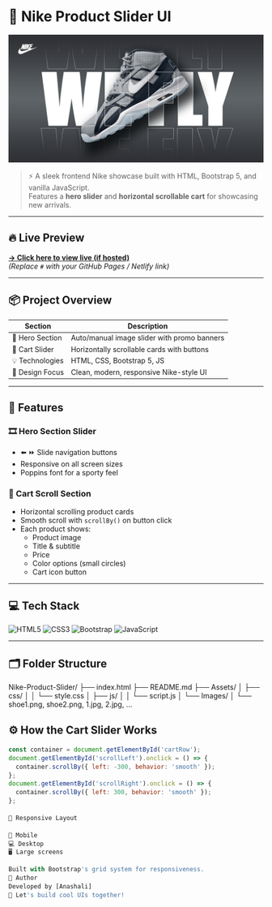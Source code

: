 # 🏀 Nike Product Slider UI

![Nike Banner](./Assets/Images/1.jpg)

> ⚡ A sleek frontend Nike showcase built with HTML, Bootstrap 5, and vanilla JavaScript.  
> Features a **hero slider** and **horizontal scrollable cart** for showcasing new arrivals.

---

## 🔥 Live Preview

**[→ Click here to view live (if hosted)](#)**  
*(Replace `#` with your GitHub Pages / Netlify link)*

---

## 📦 Project Overview

| Section            | Description                                        |
|--------------------|----------------------------------------------------|
| 🎯 Hero Section    | Auto/manual image slider with promo banners        |
| 🛒 Cart Slider     | Horizontally scrollable cards with buttons         |
| 💡 Technologies    | HTML, CSS, Bootstrap 5, JS                         |
| 🎨 Design Focus    | Clean, modern, responsive Nike-style UI            |

---

## 🚀 Features

### 🎞️ Hero Section Slider
- ⬅️ ⏩ Slide navigation buttons
- Responsive on all screen sizes
- Poppins font for a sporty feel

### 🛒 Cart Scroll Section
- Horizontal scrolling product cards
- Smooth scroll with `scrollBy()` on button click
- Each product shows:
  - Product image
  - Title & subtitle
  - Price
  - Color options (small circles)
  - Cart icon button

---

## 💻 Tech Stack

![HTML5](https://img.shields.io/badge/HTML5-E34F26?style=flat&logo=html5&logoColor=white)
![CSS3](https://img.shields.io/badge/CSS3-1572B6?style=flat&logo=css3&logoColor=white)
![Bootstrap](https://img.shields.io/badge/Bootstrap-563D7C?style=flat&logo=bootstrap&logoColor=white)
![JavaScript](https://img.shields.io/badge/JavaScript-F7DF1E?style=flat&logo=javascript&logoColor=black)

---

## 🗂️ Folder Structure

Nike-Product-Slider/
├── index.html
├── README.md
├── Assets/
│ ├── css/
│ │ └── style.css
│ ├── js/
│ │ └── script.js
│ └── Images/
│ └── shoe1.png, shoe2.png, 1.jpg, 2.jpg, ...


## ⚙️ How the Cart Slider Works

```js
const container = document.getElementById('cartRow');
document.getElementById('scrollLeft').onclick = () => {
  container.scrollBy({ left: -300, behavior: 'smooth' });
};
document.getElementById('scrollRight').onclick = () => {
  container.scrollBy({ left: 300, behavior: 'smooth' });
};

📲 Responsive Layout

📱 Mobile
💻 Desktop
🖥️ Large screens

Built with Bootstrap's grid system for responsiveness.
🙌 Author
Developed by [Anashali]
💌 Let's build cool UIs together!